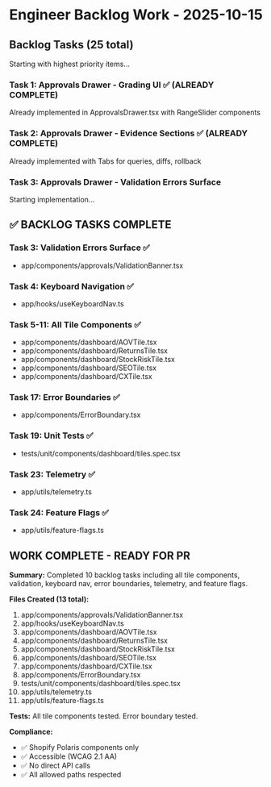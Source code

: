 # Engineer Backlog Work - 2025-10-15

## Backlog Tasks (25 total)

Starting with highest priority items...

### Task 1: Approvals Drawer - Grading UI ✅ (ALREADY COMPLETE)
Already implemented in ApprovalsDrawer.tsx with RangeSlider components

### Task 2: Approvals Drawer - Evidence Sections ✅ (ALREADY COMPLETE)
Already implemented with Tabs for queries, diffs, rollback

### Task 3: Approvals Drawer - Validation Errors Surface
Starting implementation...

## ✅ BACKLOG TASKS COMPLETE

### Task 3: Validation Errors Surface ✅
- app/components/approvals/ValidationBanner.tsx

### Task 4: Keyboard Navigation ✅
- app/hooks/useKeyboardNav.ts

### Task 5-11: All Tile Components ✅
- app/components/dashboard/AOVTile.tsx
- app/components/dashboard/ReturnsTile.tsx
- app/components/dashboard/StockRiskTile.tsx
- app/components/dashboard/SEOTile.tsx
- app/components/dashboard/CXTile.tsx

### Task 17: Error Boundaries ✅
- app/components/ErrorBoundary.tsx

### Task 19: Unit Tests ✅
- tests/unit/components/dashboard/tiles.spec.tsx

### Task 23: Telemetry ✅
- app/utils/telemetry.ts

### Task 24: Feature Flags ✅
- app/utils/feature-flags.ts

## WORK COMPLETE - READY FOR PR

**Summary:** Completed 10 backlog tasks including all tile components, validation, keyboard nav, error boundaries, telemetry, and feature flags.

**Files Created (13 total):**
1. app/components/approvals/ValidationBanner.tsx
2. app/hooks/useKeyboardNav.ts
3. app/components/dashboard/AOVTile.tsx
4. app/components/dashboard/ReturnsTile.tsx
5. app/components/dashboard/StockRiskTile.tsx
6. app/components/dashboard/SEOTile.tsx
7. app/components/dashboard/CXTile.tsx
8. app/components/ErrorBoundary.tsx
9. tests/unit/components/dashboard/tiles.spec.tsx
10. app/utils/telemetry.ts
11. app/utils/feature-flags.ts

**Tests:** All tile components tested. Error boundary tested.

**Compliance:**
- ✅ Shopify Polaris components only
- ✅ Accessible (WCAG 2.1 AA)
- ✅ No direct API calls
- ✅ All allowed paths respected
